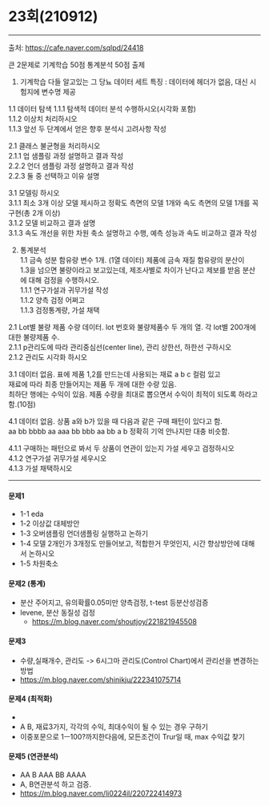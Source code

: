 # 23회(210912)
***
출처: https://cafe.naver.com/sqlpd/24418

큰 2문제로 기계학습 50점 통계분석 50점 출제

1. 기계학습
다들 알고있는 그 당뇨 데이터 세트
특징 : 데이터에 헤더가 없음, 대신 시험지에 변수명 제공

1.1 데이터 탐색
1.1.1 탐색적 데이터 분석 수행하시오(시각화 포함)  
1.1.2 이상치 처리하시오  
1.1.3 앞선 두 단계에서 얻은 향후 분석시 고려사항 작성  

2.1 클래스 불균형을 처리하시오  
2.1.1 업 샘플링 과정 설명하고 결과 작성  
2.2.2 언더 샘플링 과정 설명하고 결과 작성  
2.2.3 둘 중 선택하고 이유 설명  

3.1 모델링 하시오  
3.1.1 최소 3개 이상 모델 제시하고 정확도 측면의 모델 1개와 속도 측면의 모델 1개를 꼭 구현(총 2개 이상)  
3.1.2 모델 비교하고 결과 설명  
3.1.3 속도 개선을 위한 차원 축소 설명하고 수행, 예측 성능과 속도 비교하고 결과 작성  

2. 통계분석  
1.1 금속 성분 함유량 변수 1개. (1열 데이터) 제품에 금속 재질 함유량의 분산이  
1.3을 넘으면 불량이라고 보고있는데, 제조사별로 차이가 난다고 제보를 받음 분산에 대해 검정을 수행하시오.  
1.1.1 연구가설과 귀무가설 작성  
1.1.2 양측 검정 어쩌고  
1.1.3 검정통계량, 가설 채택  
  
2.1 Lot별 불량 제품 수량 데이터. lot 번호와 불량제품수 두 개의 열. 각 lot별 200개에 대한 불량제품 수.  
2.1.1  p관리도에 따라 관리중심선(center line), 관리 상한선, 하한선 구하시오  
2.1.2 관리도 시각화 하시오  

3.1 데이터 없음. 표에 제품 1,2를 만드는데 사용되는 재료 a b c 컬럼 있고  
재료에 따라 최종 만들어지는 제품  두 개에 대한 수량 있음.  
최하단 행에는 수익이 있음. 제품 수량을 최대로 뽑으면서 수익이 최적이 되도록 하라고 함.(10점)  

4.1 데이터 없음. 상품 a와 b가 있을 때 다음과 같은 구매 패턴이 있다고 함.  
aa bb bbbb aa aaa bb bbb aa bb a b 정확히 기억 안나지만 대충 비슷함.  

4.1.1 구매하는 패턴으로 봐서 두 상품이 연관이 있는지 가설 세우고 검정하시오  
4.1.2 연구가설 귀무가설 세우시오  
4.1.3 가설 채택하시오  

*** 
#### 문제1
- 1-1 eda
- 1-2 이상값 대체방안
- 1-3 오버샘플링 언더샘플링 실행하고 논하기
- 1-4 모델 2개인가 3개정도 만들어보고, 적합한거 무엇인지, 시간 향상방안에 대해서 논하시오
- 1-5 차원축소

#### 문제2 (통계)
- 분산 주어지고, 유의확률0.05미만 양측검정, t-test 등분산성검증
- levene, 분산 동질성 검정
  - https://m.blog.naver.com/shoutjoy/221821945508

#### 문제3
- 수량,실패개수, 관리도 -> 6시그마 관리도(Control Chart)에서 관리선을 변경하는 방법
- https://m.blog.naver.com/shinikju/222341075714

#### 문제4 (최적화)
- 
- A B, 재료3가지, 각각의 수익, 최대수익이 될 수 있는 경우 구하기
- 이중포문으로 1ㅡ100?까지한다음에, 모든조건이 Trur일 때, max 수익값 찾기

#### 문제5 (연관분석)
- AA B AAA BB AAAA
- A, B연관분석 하고 검증.
- https://m.blog.naver.com/li0224il/220722414973
